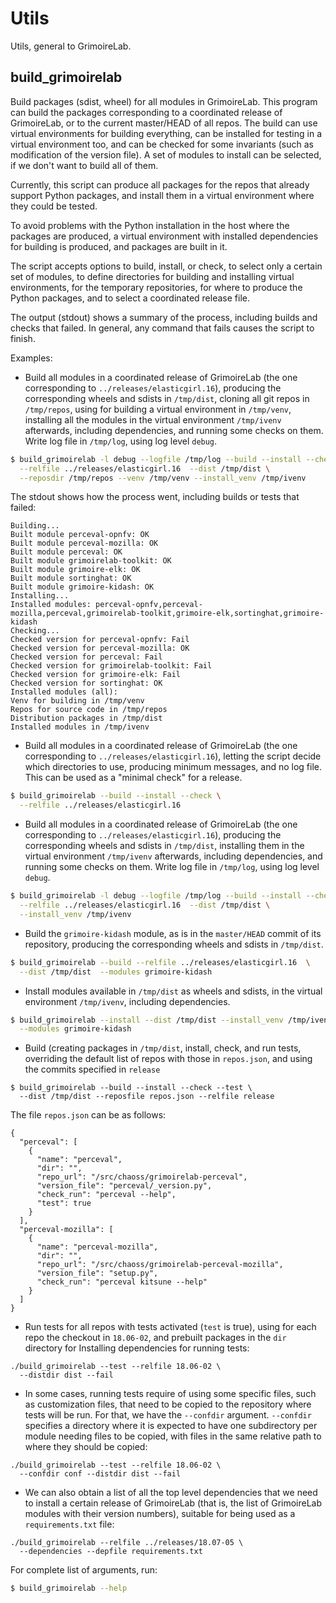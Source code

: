 # Utils

Utils, general to GrimoireLab.

## build_grimoirelab

Build packages (sdist, wheel) for all modules in GrimoireLab.
This program can build the packages corresponding to a coordinated release
of GrimoireLab, or to the current master/HEAD of all repos.
The build can use virtual environments for building everything,
can be installed for testing in a virtual environment too,
and can be checked for some invariants (such as modification of the
version file).
A set of modules to install can be selected, if we don't want to build
all of them.

Currently, this script can produce all packages for the repos that
already support Python packages,
and install them in a virtual environment where they could be tested.

To avoid problems with the Python installation in the host
where the packages are produced,
a virtual environment with installed dependencies for building is produced,
and packages are built in it.

The script accepts options to build, install, or check,
to select only a certain set of modules,
to define directories for building and installing virtual environments,
for the temporary repositories, for where to produce the Python packages,
and to select a coordinated release file.

The output (stdout) shows a summary of the process, including builds
and checks that failed. In general, any command that fails causes the
script to finish.

Examples:

* Build all modules in a coordinated release of GrimoireLab
(the one corresponding to `../releases/elasticgirl.16`),
producing the corresponding wheels and sdists in `/tmp/dist`,
cloning all git repos in `/tmp/repos`,
using for building a virtual environment in `/tmp/venv`,
installing all the modules in the virtual environment `/tmp/ivenv`
afterwards, including dependencies,
and running some checks on them.
Write log file in `/tmp/log`, using log level `debug`.

```bash
$ build_grimoirelab -l debug --logfile /tmp/log --build --install --check \
  --relfile ../releases/elasticgirl.16  --dist /tmp/dist \
  --reposdir /tmp/repos --venv /tmp/venv --install_venv /tmp/ivenv
```

The stdout shows how the process went, including builds or tests that
failed:

```
Building...
Built module perceval-opnfv: OK
Built module perceval-mozilla: OK
Built module perceval: OK
Built module grimoirelab-toolkit: OK
Built module grimoire-elk: OK
Built module sortinghat: OK
Built module grimoire-kidash: OK
Installing...
Installed modules: perceval-opnfv,perceval-mozilla,perceval,grimoirelab-toolkit,grimoire-elk,sortinghat,grimoire-kidash
Checking...
Checked version for perceval-opnfv: Fail
Checked version for perceval-mozilla: OK
Checked version for perceval: Fail
Checked version for grimoirelab-toolkit: Fail
Checked version for grimoire-elk: Fail
Checked version for sortinghat: OK
Installed modules (all):
Venv for building in /tmp/venv
Repos for source code in /tmp/repos
Distribution packages in /tmp/dist
Installed modules in /tmp/ivenv
```

* Build all modules in a coordinated release of GrimoireLab
(the one corresponding to `../releases/elasticgirl.16`),
letting the script decide which directories to use, producing
minimum messages, and no log file. This can be used as a "minimal
check" for a release.

```bash
$ build_grimoirelab --build --install --check \
  --relfile ../releases/elasticgirl.16
```

* Build all modules in a coordinated release of GrimoireLab
(the one corresponding to `../releases/elasticgirl.16`),
producing the corresponding wheels and sdists in `/tmp/dist`,
installing them in the virtual environment `/tmp/ivenv`
afterwards, including dependencies,
and running some checks on them.
Write log file in `/tmp/log`, using log level `debug`.

```bash
$ build_grimoirelab -l debug --logfile /tmp/log --build --install --check \
  --relfile ../releases/elasticgirl.16  --dist /tmp/dist \
  --install_venv /tmp/ivenv
```

* Build the `grimoire-kidash` module, as is in the `master/HEAD` commit
of its repository,
producing the corresponding wheels and sdists in `/tmp/dist`.

```bash
$ build_grimoirelab --build --relfile ../releases/elasticgirl.16  \
  --dist /tmp/dist  --modules grimoire-kidash
```

* Install modules available in `/tmp/dist` as wheels and sdists,
in the virtual environment `/tmp/ivenv`, including dependencies.

```bash
$ build_grimoirelab --install --dist /tmp/dist --install_venv /tmp/ivenv \
  --modules grimoire-kidash
```

* Build (creating packages in `/tmp/dist`, install, check, and run tests,
overriding the default list of repos with those in `repos.json`,
and using the commits specified in `release`

```
$ build_grimoirelab --build --install --check --test \
  --dist /tmp/dist --reposfile repos.json --relfile release
```

The file `repos.json` can be as follows:

```
{
  "perceval": [
    {
      "name": "perceval",
      "dir": "",
      "repo_url": "/src/chaoss/grimoirelab-perceval",
      "version_file": "perceval/_version.py",
      "check_run": "perceval --help",
      "test": true
    }
  ],
  "perceval-mozilla": [
    {
      "name": "perceval-mozilla",
      "dir": "",
      "repo_url": "/src/chaoss/grimoirelab-perceval-mozilla",
      "version_file": "setup.py",
      "check_run": "perceval kitsune --help"
    }
  ]
}
```

* Run tests for all repos with tests activated (`test` is true),
using for each repo the checkout in `18.06-02`,
and prebuilt packages in the `dir` directory for Installing
dependencies for running tests:

```
./build_grimoirelab --test --relfile 18.06-02 \
  --distdir dist --fail
```
* In some cases, running tests require of using some specific files,
such as customization files, that need to be copied to the repository
where tests will be run. For that, we have the `--confdir` argument.
`--confdir` specifies a directory where it is expected to have one
subdirectory per module needing files to be copied,
with files in the same relative path to where they should be copied:

```
./build_grimoirelab --test --relfile 18.06-02 \
  --confdir conf --distdir dist --fail
```

* We can also obtain a list of all the top level dependencies
that we need to install a certain release of GrimoireLab (that is,
the list of GrimoireLab modules with their version numbers),
suitable for being used as a `requirements.txt` file:

```
./build_grimoirelab --relfile ../releases/18.07-05 \
  --dependencies --depfile requirements.txt
```

For complete list of arguments, run:

```bash
$ build_grimoirelab --help
```


